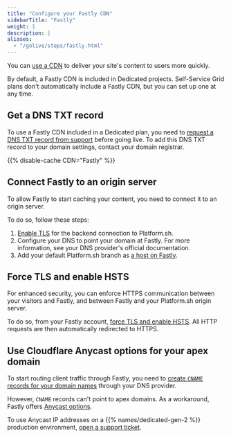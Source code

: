 ```yaml
---
title: "Configure your Fastly CDN"
sidebarTitle: "Fastly"
weight: 1
description: |
aliases:
  - "/golive/steps/fastly.html"
---
```


You can [use a CDN](./_index.md) to deliver your site's content to users more quickly.

By default, a Fastly CDN is included in Dedicated projects.
Self-Service Grid plans don't automatically include a Fastly CDN, 
but you can set up one at any time.

## Get a DNS TXT record

To use a Fastly CDN included in a Dedicated plan, 
you need to [request a DNS TXT record from support](../../overview/get-support.md#create-a-support-ticket) before going live.
To add this DNS TXT record to your domain settings,
contact your domain registrar.

{{% disable-cache CDN="Fastly" %}}

## Connect Fastly to an origin server

To allow Fastly to start caching your content,
you need to connect it to an origin server.  

To do so, follow these steps:

1. [Enable TLS](./_index.md#set-up-tls-certificates) for the backend connection to Platform.sh.
2. Configure your DNS to point your domain at Fastly.
   For more information, see your DNS provider's official documentation.
3. Add your default Platform.sh branch as [a host on Fastly](https://docs.fastly.com/en/guides/working-with-hosts).

## Force TLS and enable HSTS

For enhanced security, you can enforce HTTPS communication between your visitors and Fastly,
and between Fastly and your Platform.sh origin server.   

To do so, from your Fastly account, [force TLS and enable HSTS](https://docs.fastly.com/en/guides/enabling-hsts-through-fastly#forcing-tls-and-enabling-hsts).
All HTTP requests are then automatically redirected to HTTPS.

## Use Cloudflare Anycast options for your apex domain

To start routing client traffic through Fastly,
you need to [create `CNAME` records for your domain names](../../domains/steps/dns.md#why-cname-records) 
through your DNS provider.

However, `CNAME` records can't point to apex domains.
As a workaround, Fastly offers [Anycast options](https://docs.fastly.com/en/guides/using-fastly-with-apex-domains).

To use Anycast IP addresses on a {{% names/dedicated-gen-2 %}} production environment,
[open a support ticket](../../overview/get-support.md#create-a-support-ticket).
